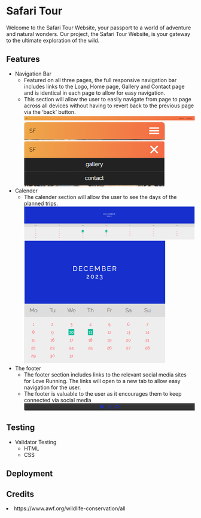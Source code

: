 # Safari Tour

Welcome to the Safari Tour Website, your passport to a world of adventure and natural wonders. Our project, the Safari Tour Website, is your gateway to the ultimate exploration of the wild.

## Features

- Navigation Bar
  - Featured on all three pages, the full responsive navigation bar includes links to the Logo, Home page, Gallery and Contact page and is identical in each page to allow for easy navigation.
  - This section will allow the user to easily navigate from page to page across all devices without having to revert back to the previous page via the ‘back’ button.
    ![Picture of the header](assets/media/header.png)
    ![Picture of the header in mobile - Collapsed](assets/media/header-mobile.png)
    ![Picture of the header in mobile - Expanded](assets/media/header-mobile-expanded.png)
- Calender
  - The calender section will allow the user to see the days of the planned trips.
    ![Picture of the calender in Desktop](assets/media/calender-desktop.png)
    ![Picture of the calender in Mobile](assets/media/calender-mobile.png)
- The footer
  - The footer section includes links to the relevant social media sites for Love Running. The links will open to a new tab to allow easy navigation for the user.
  - The footer is valuable to the user as it encourages them to keep connected via social media
    ![Picture of the footer](assets/media/footer.png)
## Testing
  - Validator Testing
    - HTML
    - CSS
## Deployment
## Credits

<li>https://www.awf.org/wildlife-conservation/all</li>
